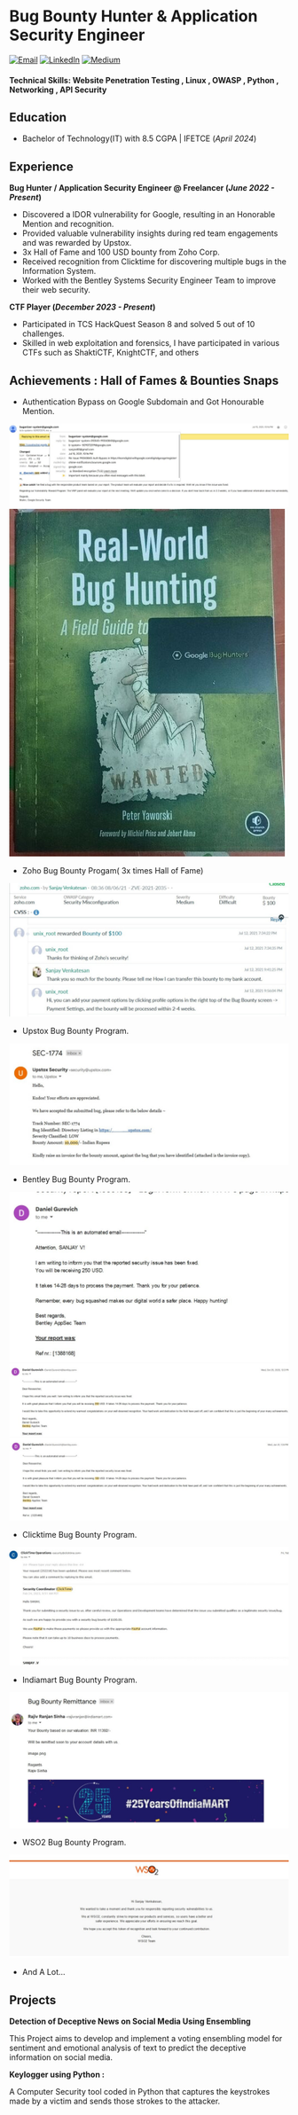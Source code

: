 # Bug Bounty Hunter & Application Security Engineer

[![Email](https://img.shields.io/badge/Email-sanjaiv80@gmail.com-blue)](mailto:{{sanjaiv80@gmail.com}})
[![LinkedIn](https://img.shields.io/badge/LinkedIn-SanjayVenktesan-blue)]({{https://www.linkedin.com/in/sanjay-venkatesan-5a478220b/}})
[![Medium](https://img.shields.io/badge/Medium-Sanju1-blue)]({{https://sanju1.medium.com}})

#### Technical Skills: Website Penetration Testing , Linux , OWASP , Python , Networking , API Security 

## Education
  - Bachelor of Technology(IT) with 8.5 CGPA | IFETCE (_April 2024_)								       

## Experience
**Bug Hunter / Application Security Engineer @ Freelancer (_June 2022 - Present_)**
- Discovered a IDOR vulnerability for Google, resulting in an Honorable Mention and recognition.
- Provided valuable vulnerability insights during red team engagements and was rewarded by Upstox.
- 3x Hall of Fame and 100 USD bounty from Zoho Corp.
- Received recognition from Clicktime for discovering multiple bugs in the Information System.
- Worked with the Bentley Systems Security Engineer Team to improve their web security. 

**CTF Player (_December 2023 - Present_)**
- Participated in TCS HackQuest Season 8 and solved 5 out of 10 challenges.
- Skilled in web exploitation and forensics, I have participated in various CTFs such as ShaktiCTF, KnightCTF, and others

## Achievements : Hall of Fames & Bounties Snaps
- Authentication Bypass on Google Subdomain and Got Honourable Mention.
  
![Bike Study](/assets/img/G1.jpg)
![Bike Study](/assets/img/G2.jpeg)

- Zoho Bug Bounty Progam( 3x times Hall of Fame)
  
![Bike Study](/assets/img/Z1.jpg)

- Upstox Bug Bounty Program.
  
![Bike Study](/assets/img/U1.jpg)

- Bentley Bug Bounty Program.
  
![Bike Study](/assets/img/B1.jpg)
![Bike Study](/assets/img/B2.jpg)
![Bike Study](/assets/img/B3.jpg)

- Clicktime Bug Bounty Program.
  
![Bike Study](/assets/img/C1.jpg)

- Indiamart Bug Bounty Program.
  
![Bike Study](/assets/img/I1.jpg)

- WSO2 Bug Bounty Program.
  
![Bike Study](/assets/img/W1.jpg)

- And A Lot...

## Projects
**Detection of Deceptive News on Social Media Using Ensembling** 

This Project aims to develop and implement a voting ensembling model for sentiment and emotional analysis of text to predict the deceptive information on social media.


**Keylogger using Python :**

A Computer Security tool coded in Python that captures the keystrokes made by a victim and sends those strokes to the attacker.


